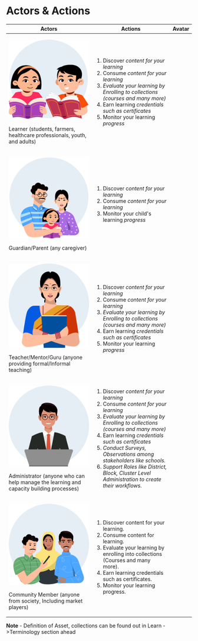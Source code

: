 # Actors & Actions

| Actors                                                                                                                                                     | Actions                                                                                                                                                                                                                                                                                                                                                                                                                                                                           | Avatar |
| ---------------------------------------------------------------------------------------------------------------------------------------------------------- | --------------------------------------------------------------------------------------------------------------------------------------------------------------------------------------------------------------------------------------------------------------------------------------------------------------------------------------------------------------------------------------------------------------------------------------------------------------------------------- | ------ |
| <p><img src="../../.gitbook/assets/ic_student.svg" alt=""></p><p>Learner (students, farmers, healthcare professionals, youth, and adults)</p>              | <ol><li>Discover <em>content for your learning</em></li><li>Consume <em>content for your learning</em></li><li><em>Evaluate your learning by Enrolling to collections (courses and many more)</em></li><li>Earn learning <em>credentials such as certificates</em></li><li>Monitor your learning <em>progress</em></li></ol>                                                                                                                                                      |        |
| <p><img src="../../.gitbook/assets/ic_parent.svg" alt=""></p><p>Guardian/Parent (any caregiver)</p>                                                        | <p></p><ol><li>Discover c<em>ontent for your learning</em></li><li>Consume <em>content for your learning</em></li><li>Monitor your child's learning <em>progress</em></li></ol>                                                                                                                                                                                                                                                                                                   |        |
| <p><img src="../../.gitbook/assets/ic_teacher.svg" alt=""></p><p>Teacher/Mentor/Guru (anyone providing formal/Informal teaching)</p>                       | <p></p><ol><li>Discover <em>content for your learning</em></li><li>Consume <em>content for your learning</em></li><li><em>Evaluate your learning by Enrolling to collections (courses and many more)</em></li><li>Earn learning <em>credentials such as certificates</em></li><li>Monitor your learning <em>progress</em></li></ol>                                                                                                                                               |        |
| <p><img src="../../.gitbook/assets/ic_admin.svg" alt=""></p><p>Administrator (anyone who can help manage the learning and capacity building processes)</p> | <p></p><ol><li>Discover <em>content for your learning</em></li><li>Consume <em>content for your learning</em></li><li><em>Evaluate your learning by Enrolling to collections (courses and many more)</em></li><li>Earn learning <em>credentials such as certificates</em></li><li><em>Conduct Surveys, Observations among stakeholders like schools.</em></li><li><em>Support Roles like District, Block, Cluster Level  Administration to create their workflows.</em></li></ol> |        |
| <p><img src="../../.gitbook/assets/ic_other.svg" alt=""></p><p>Community Member (anyone from society, Including market players)</p>                        | <ol><li>Discover content for your learning. </li><li>Consume content for learning. </li><li>Evaluate your learning by enrolling into collections (Courses and many more). </li><li>Earn learning credentials such as certificates.</li><li> Monitor your learning progress.</li></ol>                                                                                                                                                                                             |        |

**Note** - Definition of Asset, collections can be found out in Learn ->Terminology section ahead

